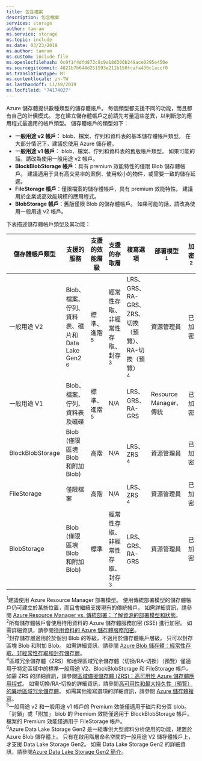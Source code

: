 ```yaml
---
title: 包含檔案
description: 包含檔案
services: storage
author: tamram
ms.service: storage
ms.topic: include
ms.date: 03/23/2019
ms.author: tamram
ms.custom: include file
ms.openlocfilehash: 0c0f1f4dfd873c8c9a18d300b249ace0295e450e
ms.sourcegitcommit: 4821b7b644d251593e211b150fcafa430c1accf0
ms.translationtype: MT
ms.contentlocale: zh-TW
ms.lasthandoff: 11/19/2019
ms.locfileid: "74174027"
---
```

Azure 儲存體提供數種類型的儲存體帳戶。 每個類型都支援不同的功能，而且都有自己的計價模式。 您在建立儲存體帳戶之前請先考量這些差異，以判斷您的應用程式最適用的帳戶類型。 儲存體帳戶的類型如下：

- **一般用途 v2 帳戶**： blob、檔案、佇列和資料表的基本儲存體帳戶類型。 在大部分情況下，建議您使用 Azure 儲存體。
- **一般用途 v1 帳戶**： blob、檔案、佇列和資料表的舊版帳戶類型。 如果可能的話，請改為使用一般用途 v2 帳戶。
- **BlockBlobStorage 帳戶**：具有 premium 效能特性的僅限 Blob 儲存體帳戶。 建議適用于具有高交易率的案例、使用較小的物件，或需要一致的儲存延遲。
- **FileStorage 帳戶**：僅限檔案的儲存體帳戶，具有 premium 效能特性。 建議用於企業或高效能規模的應用程式。
- **BlobStorage 帳戶**：舊版僅限 Blob 的儲存體帳戶。 如果可能的話，請改為使用一般用途 v2 帳戶。

下表描述儲存體帳戶類型及其功能：

| 儲存體帳戶類型 | 支援的服務                       | 支援的效能層級      | 支援的存取層         | 複寫選項               | 部署模型<div role="complementary" aria-labelledby="deployment-model"><sup>1</sup></div> | 加密<div role="complementary" aria-labelledby="encryption"><sup>2</sup></div> |
|----------------------|------------------------------------------|-----------------------------|--------------------------------|-----------------------------------|------------------------------|------------------------|
| 一般用途 V2   | Blob、檔案、佇列、資料表、磁片和 Data Lake Gen2<div role="complementary" aria-labelledby="data-lake-gen2"><sup>6</sup></div>      | 標準、進階<div role="complementary" aria-labelledby="premium-performance"><sup>5</sup></div> | 經常性存取、非經常性存取、封存<div role="complementary" aria-labelledby="archive"><sup>3</sup></div> | LRS、GRS、RA-GRS、ZRS、切換（預覽）、RA-切換（預覽）<div role="complementary" aria-labelledby="zone-redundant-storage"><sup>4</sup></div> | 資源管理員             | 已加密              |
| 一般用途 V1   | Blob、檔案、佇列、資料表及磁碟       | 標準、進階<div role="complementary" aria-labelledby="premium-performance"><sup>5</sup></div> | N/A                            | LRS、GRS、RA-GRS                  | Resource Manager、傳統    | 已加密              |
| BlockBlobStorage   | Blob (僅限區塊 Blob 和附加 Blob) | 高階                       | N/A                            | LRS、ZRS<div role="complementary" aria-labelledby="zone-redundant-storage"><sup>4</sup></div>                               | 資源管理員             | 已加密              |
| FileStorage   | 僅限檔案 | 高階                       | N/A                            | LRS、ZRS<div role="complementary" aria-labelledby="zone-redundant-storage"><sup>4</sup></div>                               | 資源管理員             | 已加密              |
| BlobStorage         | Blob (僅限區塊 Blob 和附加 Blob) | 標準                      | 經常性存取、非經常性存取、封存<div role="complementary" aria-labelledby="archive"><sup>3</sup></div> | LRS、GRS、RA-GRS                  | 資源管理員             | 已加密              |

<div id="deployment-model"><sup>1</sup>建議使用 Azure Resource Manager 部署模型。 使用傳統部署模型的儲存體帳戶仍可建立於某些位置，而且會繼續支援現有的傳統帳戶。 如需詳細資訊，請參閱 <a href="https://docs.microsoft.com/azure/azure-resource-manager/resource-manager-deployment-model">Azure Resource Manager vs. 傳統部署：了解資源的部署模型和狀態</a>。</div>

<div id="encryption"><sup>2</sup>所有儲存體帳戶會使用待用資料的 Azure 儲存體服務加密 (SSE) 進行加密。 如需詳細資訊，請參閱<a href="https://docs.microsoft.com/azure/storage/common/storage-service-encryption">待用資料的 Azure 儲存體服務加密</a>。</div>

<div id="archive"><sup>3</sup>封存儲存層適用於於個別 Blob 的等級，不適用於儲存體帳戶層級。 只可以封存區塊 Blob 和附加 Blob。 如需詳細資訊，請參閱 <a href="https://docs.microsoft.com/azure/storage/blobs/storage-blob-storage-tiers">Azure Blob 儲存體︰經常性存取、非經常性存取和封存儲存層</a>。</div>

<div id="zone-redundant-storage"><sup>4</sup>區域冗余儲存體（ZRS）和地理區域冗余儲存體（切換/RA-切換）（預覽）僅適用于特定區域中的標準一般用途 V2、BlockBlobStorage 和 FileStorage 帳戶。 如需 ZRS 的詳細資訊，請參閱<a href="https://docs.microsoft.com/azure/storage/common/storage-redundancy-zrs">區域備援儲存體 (ZRS)：高可用性 Azure 儲存體應用程式</a>。 如需切換/RA-切換的詳細資訊，請參閱<a href="https://docs.microsoft.com/azure/storage/common/storage-redundancy-gzrs">高可用性和最大持久性（預覽）的異地區域冗余儲存體</a>。 如需其他複寫選項的詳細資訊，請參閱 <a href="https://docs.microsoft.com/azure/storage/common/storage-redundancy">Azure 儲存體複寫</a>。</div>

<div id="premium-performance"><sup>5</sup>一般用途 v2 和一般用途 v1 帳戶的 Premium 效能僅適用于磁片和分頁 blob。 「封鎖」或「附加」 blob 的 Premium 效能僅適用于 BlockBlobStorage 帳戶。 檔案的 Premium 效能僅適用于 FileStorage 帳戶。</div>

<div id="data-lake-gen2"><sup>6</sup>Azure Data Lake Storage Gen2 是一組專供大型資料分析使用的功能，建置於 Azure Blob 儲存體上。 只有在啟用階層命名空間的一般用途 V2 儲存體帳戶上，才支援 Data Lake Storage Gen2。 如需 Data Lake Storage Gen2 的詳細資訊，請參閱<a href="https://docs.microsoft.com/azure/storage/blobs/data-lake-storage-introduction">Azure Data Lake Storage Gen2 簡介</a>。</div>

